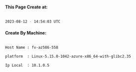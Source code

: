 
   
#### This Page Create at:

```bash

2023-08-12 - 14:54:03 UTC

```

#### Create By Machine:

```bash

Host Name : fv-az586-558

platform  : Linux-5.15.0-1042-azure-x86_64-with-glibc2.35

Ip Local  : 10.1.0.5

```


